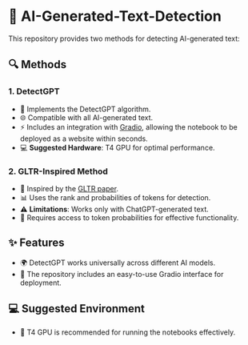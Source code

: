 # 🌟 AI-Generated-Text-Detection

This repository provides two methods for detecting AI-generated text:  

## 🔍 Methods
### 1. DetectGPT  
- 🧠 Implements the DetectGPT algorithm.  
- 🌐 Compatible with all AI-generated text.  
- ⚡ Includes an integration with [Gradio](https://gradio.app/), allowing the notebook to be deployed as a website within seconds.  
- 💻 **Suggested Hardware**: T4 GPU for optimal performance.  

### 2. GLTR-Inspired Method  
- 📄 Inspired by the [GLTR paper](https://arxiv.org/abs/1906.04043).  
- 📊 Uses the rank and probabilities of tokens for detection.  
- ⚠️ **Limitations**: Works only with ChatGPT-generated text.  
- 🔑 Requires access to token probabilities for effective functionality.  

## ✨ Features  
- 🌍 DetectGPT works universally across different AI models.  
- 🎨 The repository includes an easy-to-use Gradio interface for deployment.  

## 💻 Suggested Environment  
- 🚀 T4 GPU is recommended for running the notebooks effectively.  

